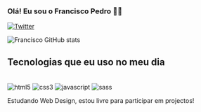 
### Olá! Eu sou o Francisco Pedro 🙋‍♂️ 

[![Twitter](https://img.shields.io/badge/Twitter-1DA1F2?style=for-the-badge&logo=twitter&logoColor=white)](https://twitter.com/ofranciscopedro)

![Francisco GitHub stats](https://github-readme-stats.vercel.app/api?username=francisco-pedro&show_icons=true&theme=dracula)


## Tecnologias que eu uso no meu dia
<div style="display: inline-block"><br/>
    <img align="center" alt="html5" src="https://img.shields.io/badge/HTML5-E34F26?style=for-the-badge&logo=html5&logoColor=white">
     <img align="center" alt="css3" src="https://img.shields.io/badge/CSS3-1572B6?style=for-the-badge&logo=css3&logoColor=white">
      <img align="center" alt="javascript" src="https://img.shields.io/badge/JavaScript-F7DF1E?style=for-the-badge&logo=javascript&logoColor=black">
      <img align="center" alt="sass" src="https://img.shields.io/badge/Sass-CC6699?style=for-the-badge&logo=sass&logoColor=white">
</div>

<p>Estudando Web Design, estou livre para participar em projectos!</p>


